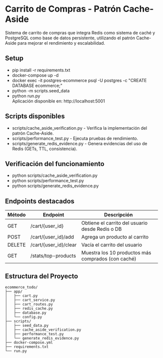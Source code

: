 # Carrito de Compras - Patrón Cache-Aside

Sistema de carrito de compras que integra Redis como sistema de caché y PostgreSQL como base de datos persistente, utilizando el patrón Cache-Aside para mejorar el rendimiento y escalabilidad.

## Setup

* pip install -r requirements.txt
* docker-compose up -d
* docker exec -it postgres-ecommerce psql -U postgres -c "CREATE DATABASE ecommerce;"
* python -m scripts.seed_data
* python run.py  
  Aplicación disponible en: http://localhost:5001

## Scripts disponibles

* scripts/cache_aside_verification.py - Verifica la implementación del patrón Cache-Aside.
* scripts/performance_test.py - Ejecuta pruebas de rendimiento.
* scripts/generate_redis_evidence.py - Genera evidencias del uso de Redis (GETs, TTL, consistencia).

## Verificación del funcionamiento

* python scripts/cache_aside_verification.py
* python scripts/performance_test.py
* python scripts/generate_redis_evidence.py

## Endpoints destacados

| Método | Endpoint                | Descripción                                           |
|--------|-------------------------|-------------------------------------------------------|
| GET    | /cart/{user_id}         | Obtiene el carrito del usuario desde Redis o DB      |
| POST   | /cart/{user_id}/add     | Agrega un producto al carrito                        |
| DELETE | /cart/{user_id}/clear   | Vacía el carrito del usuario                         |
| GET    | /stats/top-products     | Muestra los 10 productos más comprados (con caché)   |

## Estructura del Proyecto

```
ecommerce_todo/
├── app/
│   ├── cart.py
│   ├── cart_service.py
│   ├── cart_routes.py
│   ├── redis_cache.py
│   ├── database.py
│   └── config.py
├── scripts/
│   ├── seed_data.py
│   ├── cache_aside_verification.py
│   ├── performance_test.py
│   └── generate_redis_evidence.py
├── docker-compose.yml
├── requirements.txt
└── run.py
```

